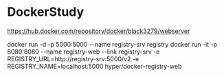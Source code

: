 # DockerStudy

https://hub.docker.com/repository/docker/black3279/webserver


docker run -d -p 5000:5000 --name registry-srv registry
docker run -it -p 8080:8080 --name registry-web --link registry-srv -e REGISTRY_URL=http://registry-srv:5000/v2 -e REGISTRY_NAME=localhost:5000 hyper/docker-registry-web 
